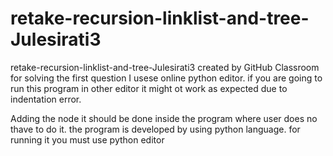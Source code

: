 # retake-recursion-linklist-and-tree-Julesirati3
retake-recursion-linklist-and-tree-Julesirati3 created by GitHub Classroom
for solving the first question I usese online python editor. if you are going to run this program in other editor it might ot work as expected 
due to indentation error.

Adding the node it should be done inside the program where user does no thave to do it. 
the program is developed by using python language. for running it you must use python editor

